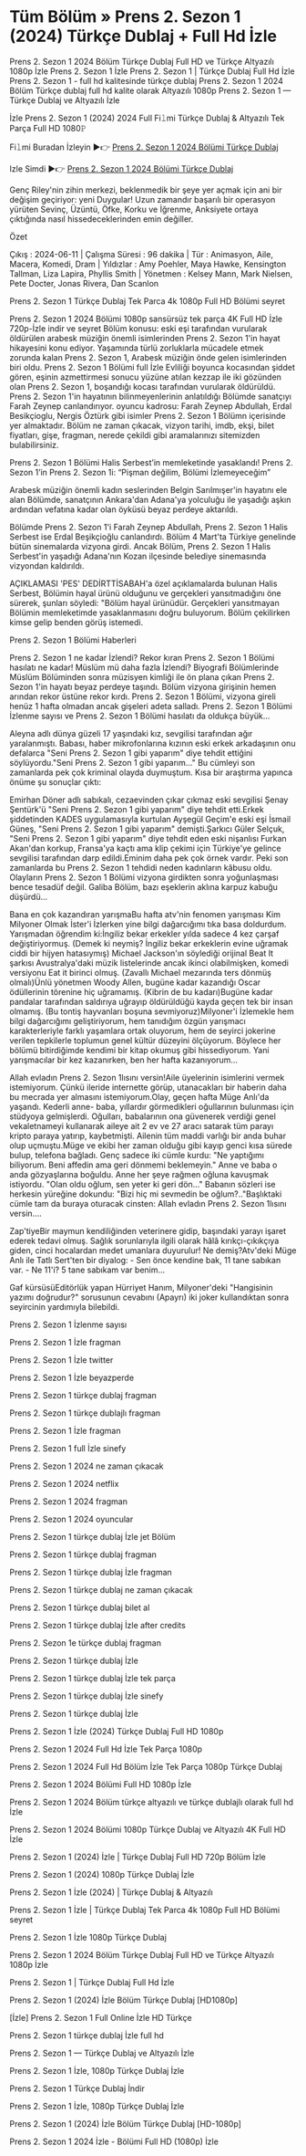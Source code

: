 # Tüm Bölüm » Prens 2. Sezon 1 (2024) Türkçe Dublaj + Full Hd İzle

Prens 2. Sezon 1 2024 Bölüm Türkçe Dublaj Full HD ve Türkçe Altyazılı 1080p İzle Prens 2. Sezon 1 İzle Prens 2. Sezon 1 | Türkçe Dublaj Full Hd İzle Prens 2. Sezon 1 - full hd kalitesinde türkçe dublaj Prens 2. Sezon 1 2024 Bölüm Türkçe dublaj full hd kalite olarak Altyazılı 1080p Prens 2. Sezon 1 — Türkçe Dublaj ve Altyazılı İzle

İzle Prens 2. Sezon 1 (2024) 2024 Full Fi𝚕mi Türkçe Dublaj & Altyazılı Tek Parça Full HD 1080𝙿

Fi𝚕mi Buradan İzleyin ▶👉 [Prens 2. Sezon 1 2024 Bölümi Türkçe Dublaj](https://4k.yeshq.biz/tr/)

Izle Simdi ▶👉 [Prens 2. Sezon 1 2024 Bölümi Türkçe Dublaj](https://flix.dcine.pro/tr/)

Genç Riley'nin zihin merkezi, beklenmedik bir şeye yer açmak için ani bir değişim geçiriyor: yeni Duygular! Uzun zamandır başarılı bir operasyon yürüten Sevinç, Üzüntü, Öfke, Korku ve İğrenme, Anksiyete ortaya çıktığında nasıl hissedeceklerinden emin değiller.

Özet

Çıkış : 2024-06-11 | Çalışma Süresi : 96 dakika | Tür : Animasyon, Aile, Macera, Komedi, Dram | Yıldızlar : Amy Poehler, Maya Hawke, Kensington Tallman, Liza Lapira, Phyllis Smith | Yönetmen : Kelsey Mann, Mark Nielsen, Pete Docter, Jonas Rivera, Dan Scanlon

Prens 2. Sezon 1 Türkçe Dublaj Tek Parca 4k 1080p Full HD Bölümi seyret

Prens 2. Sezon 1 2024 Bölümi 1080p sansürsüz tek parça 4K Full HD İzle 720p-İzle indir ve seyret Bölüm konusu: eski eşi tarafından vurularak öldürülen arabesk müziğin önemli isimlerinden Prens 2. Sezon 1'in hayat hikayesini konu ediyor. Yaşamında türlü zorluklarla mücadele etmek zorunda kalan Prens 2. Sezon 1, Arabesk müziğin önde gelen isimlerinden biri oldu. Prens 2. Sezon 1 Bölümi full İzle Evliliği boyunca kocasından şiddet gören, eşinin azmettirmesi sonucu yüzüne atılan kezzap ile iki gözünden olan Prens 2. Sezon 1, boşandığı kocası tarafından vurularak öldürüldü. Prens 2. Sezon 1'in hayatının bilinmeyenlerinin anlatıldığı Bölümde sanatçıyı Farah Zeynep canlandırıyor. oyuncu kadrosu: Farah Zeynep Abdullah, Erdal Besikçioglu, Nergis Öztürk gibi isimler Prens 2. Sezon 1 Bölümn içerisinde yer almaktadır. Bölüm ne zaman çıkacak, vizyon tarihi, imdb, ekşi, bilet fiyatları, gişe, fragman, nerede çekildi gibi aramalarınızı sitemizden bulabilirsiniz.

Prens 2. Sezon 1 Bölümi Halis Serbest’in memleketinde yasaklandı! Prens 2. Sezon 1’in Prens 2. Sezon 1i: “Pişman değilim, Bölümi İzlemeyeceğim”

Arabesk müziğin önemli kadın seslerinden Belgin Sarılmışer'in hayatını ele alan Bölümde, sanatçının Ankara'dan Adana'ya yolculuğu ile yaşadığı aşkın ardından vefatına kadar olan öyküsü beyaz perdeye aktarıldı.

Bölümde Prens 2. Sezon 1'i Farah Zeynep Abdullah, Prens 2. Sezon 1 Halis Serbest ise Erdal Beşikçioğlu canlandırdı. Bölüm 4 Mart'ta Türkiye genelinde bütün sinemalarda vizyona girdi. Ancak Bölüm, Prens 2. Sezon 1 Halis Serbest'in yaşadığı Adana'nın Kozan ilçesinde belediye sinemasında vizyondan kaldırıldı.

AÇIKLAMASI 'PES' DEDİRTTİSABAH'a özel açıklamalarda bulunan Halis Serbest, Bölümin hayal ürünü olduğunu ve gerçekleri yansıtmadığını öne sürerek, şunları söyledi: "Bölüm hayal ürünüdür. Gerçekleri yansıtmayan Bölümin memleketimde yasaklanmasını doğru buluyorum. Bölüm çekilirken kimse gelip benden görüş istemedi.

Prens 2. Sezon 1 Bölümi Haberleri

Prens 2. Sezon 1 ne kadar İzlendi? Rekor kıran Prens 2. Sezon 1 Bölümi hasılatı ne kadar! Müslüm mü daha fazla İzlendi? Biyografi Bölümlerinde Müslüm Bölüminden sonra müzisyen kimliği ile ön plana çıkan Prens 2. Sezon 1'in hayatı beyaz perdeye taşındı. Bölüm vizyona girişinin hemen arından rekor üstüne rekor kırdı. Prens 2. Sezon 1 Bölümi, vizyona gireli henüz 1 hafta olmadan ancak gişeleri adeta salladı. Prens 2. Sezon 1 Bölümi İzlenme sayısı ve Prens 2. Sezon 1 Bölümi hasılatı da oldukça büyük...

Aleyna adlı dünya güzeli 17 yaşındaki kız, sevgilisi tarafından ağır yaralanmıştı. Babası, haber mikrofonlarına kızının eski erkek arkadaşının onu defalarca "Seni Prens 2. Sezon 1 gibi yaparım" diye tehdit ettiğini söylüyordu."Seni Prens 2. Sezon 1 gibi yaparım..." Bu cümleyi son zamanlarda pek çok kriminal olayda duymuştum. Kısa bir araştırma yapınca önüme şu sonuçlar çıktı:

Emirhan Döner adlı sabıkalı, cezaevinden çıkar çıkmaz eski sevgilisi Şenay Şentürk'ü "Seni Prens 2. Sezon 1 gibi yaparım" diye tehdit etti.Erkek şiddetinden KADES uygulamasıyla kurtulan Ayşegül Geçim'e eski eşi İsmail Güneş, "Seni Prens 2. Sezon 1 gibi yaparım" demişti.Şarkıcı Güler Selçuk, "Seni Prens 2. Sezon 1 gibi yaparım" diye tehdit eden eski nişanlısı Furkan Akan'dan korkup, Fransa'ya kaçtı ama klip çekimi için Türkiye'ye gelince sevgilisi tarafından darp edildi.Eminim daha pek çok örnek vardır. Peki son zamanlarda bu Prens 2. Sezon 1 tehdidi neden kadınların kâbusu oldu. Olayların Prens 2. Sezon 1 Bölümi vizyona girdikten sonra yoğunlaşması bence tesadüf değil. Galiba Bölüm, bazı eşeklerin aklına karpuz kabuğu düşürdü...

Bana en çok kazandıran yarışmaBu hafta atv'nin fenomen yarışması Kim Milyoner Olmak İster'i İzlerken yine bilgi dağarcığımı tıka basa doldurdum. Yarışmadan öğrendim ki:İngiliz bekar erkekler yılda sadece 4 kez çarşaf değiştiriyormuş. (Demek ki neymiş? İngiliz bekar erkeklerin evine uğramak ciddi bir hijyen hatasıymış) Michael Jackson'ın söylediği orijinal Beat It şarkısı Avustralya'daki müzik listelerinde ancak ikinci olabilmişken, komedi versiyonu Eat it birinci olmuş. (Zavallı Michael mezarında ters dönmüş olmalı)Ünlü yönetmen Woody Allen, bugüne kadar kazandığı Oscar ödüllerinin törenine hiç uğramamış. (Kibrin de bu kadarı)Bugüne kadar pandalar tarafından saldırıya uğrayıp öldürüldüğü kayda geçen tek bir insan olmamış. (Bu tontiş hayvanları boşuna sevmiyoruz)Milyoner'i İzlemekle hem bilgi dağarcığımı geliştiriyorum, hem tanıdığım özgün yarışmacı karakterleriyle farklı yaşamlara ortak oluyorum, hem de seyirci jokerine verilen tepkilerle toplumun genel kültür düzeyini ölçüyorum. Böylece her bölümü bitirdiğimde kendimi bir kitap okumuş gibi hissediyorum. Yani yarışmacılar bir kez kazanırken, ben her hafta kazanıyorum...

Allah evladın Prens 2. Sezon 1lısını versin!Aile üyelerinin isimlerini vermek istemiyorum. Çünkü ileride internette görüp, utanacakları bir haberin daha bu mecrada yer almasını istemiyorum.Olay, geçen hafta Müge Anlı'da yaşandı. Kederli anne- baba, yıllardır görmedikleri oğullarının bulunması için stüdyoya gelmişlerdi. Oğulları, babalarının ona güvenerek verdiği genel vekaletnameyi kullanarak aileye ait 2 ev ve 27 aracı satarak tüm parayı kripto paraya yatırıp, kaybetmişti. Ailenin tüm maddi varlığı bir anda buhar olup uçmuştu.Müge ve ekibi her zaman olduğu gibi kayıp genci kısa sürede bulup, telefona bağladı. Genç sadece iki cümle kurdu: "Ne yaptığımı biliyorum. Beni affedin ama geri dönmemi beklemeyin." Anne ve baba o anda gözyaşlarına boğuldu. Anne her şeye rağmen oğluna kavuşmak istiyordu. "Olan oldu oğlum, sen yeter ki geri dön..." Babanın sözleri ise herkesin yüreğine dokundu: "Bizi hiç mi sevmedin be oğlum?.."Başlıktaki cümle tam da buraya oturacak cinsten: Allah evladın Prens 2. Sezon 1lısını versin....

Zap'tiyeBir maymun kendiliğinden veterinere gidip, başındaki yarayı işaret ederek tedavi olmuş. Sağlık sorunlarıyla ilgili olarak hâlâ kırıkçı-çıkıkçıya giden, cinci hocalardan medet umanlara duyurulur! Ne demiş?Atv'deki Müge Anlı ile Tatlı Sert'ten bir diyalog: - Sen önce kendine bak, 11 tane sabıkan var. - Ne 11'i? 5 tane sabıkam var benim...

Gaf kürsüsüEditörlük yapan Hürriyet Hanım, Milyoner'deki "Hangisinin yazımı doğrudur?" sorusunun cevabını (Apayrı) iki joker kullandıktan sonra seyircinin yardımıyla bilebildi.

Prens 2. Sezon 1 İzlenme sayısı

Prens 2. Sezon 1 İzle fragman

Prens 2. Sezon 1 İzle twitter

Prens 2. Sezon 1 İzle beyazperde

Prens 2. Sezon 1 türkçe dublaj fragman

Prens 2. Sezon 1 türkçe dublajlı fragman

Prens 2. Sezon 1 İzle fragman

Prens 2. Sezon 1 full İzle sinefy

Prens 2. Sezon 1 2024 ne zaman çıkacak

Prens 2. Sezon 1 2024 netflix

Prens 2. Sezon 1 2024 fragman

Prens 2. Sezon 1 2024 oyuncular

Prens 2. Sezon 1 türkçe dublaj İzle jet Bölüm

Prens 2. Sezon 1 türkçe dublaj fragman

Prens 2. Sezon 1 türkçe dublaj İzle fragman

Prens 2. Sezon 1 türkçe dublaj ne zaman çıkacak

Prens 2. Sezon 1 türkçe dublaj bilet al

Prens 2. Sezon 1 türkçe dublaj İzle after credits

Prens 2. Sezon 1e türkçe dublaj fragman

Prens 2. Sezon 1 türkçe dublaj İzle

Prens 2. Sezon 1 türkçe dublaj İzle tek parça

Prens 2. Sezon 1 türkçe dublaj İzle sinefy

Prens 2. Sezon 1 türkçe dublaj İzle

Prens 2. Sezon 1 İzle (2024) Türkçe Dublaj Full HD 1080p

Prens 2. Sezon 1 2024 Full Hd İzle Tek Parça 1080p

Prens 2. Sezon 1 2024 Full Hd Bölüm İzle Tek Parça 1080p Türkçe Dublaj

Prens 2. Sezon 1 2024 Bölümi Full HD 1080p İzle

Prens 2. Sezon 1 2024 Bölüm türkçe altyazılı ve türkçe dublajlı olarak full hd İzle

Prens 2. Sezon 1 2024 Bölümi 1080p Türkçe Dublaj ve Altyazılı 4K Full HD İzle

Prens 2. Sezon 1 (2024) İzle | Türkçe Dublaj Full HD 720p Bölüm İzle

Prens 2. Sezon 1 (2024) 1080p Türkçe Dublaj İzle

Prens 2. Sezon 1 İzle (2024) | Türkçe Dublaj & Altyazılı

Prens 2. Sezon 1 İzle | Türkçe Dublaj Tek Parca 4k 1080p Full HD Bölümi seyret

Prens 2. Sezon 1 İzle 1080p Türkçe Dublaj

Prens 2. Sezon 1 2024 Bölüm Türkçe Dublaj Full HD ve Türkçe Altyazılı 1080p İzle

Prens 2. Sezon 1 | Türkçe Dublaj Full Hd İzle

Prens 2. Sezon 1 (2024) İzle Bölüm Türkçe Dublaj [HD1080p]

[İzle] Prens 2. Sezon 1 Full Online İzle HD Türkçe

Prens 2. Sezon 1 türkçe dublaj İzle full hd

Prens 2. Sezon 1 — Türkçe Dublaj ve Altyazılı İzle

Prens 2. Sezon 1 İzle, 1080p Türkçe Dublaj İzle

Prens 2. Sezon 1 Türkçe Dublaj İndi̇r

Prens 2. Sezon 1 İzle, 1080p Türkçe Dublaj İzle

Prens 2. Sezon 1 (2024) İzle Bölüm Türkçe Dublaj [HD-1080p]

Prens 2. Sezon 1 2024 İzle - Bölümi Full HD (1080p) İzle
